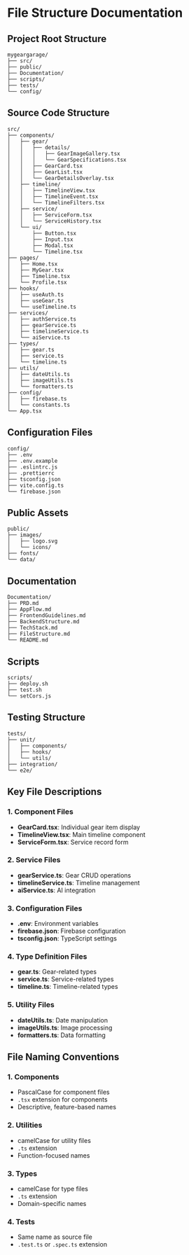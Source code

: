 # File Structure Documentation

## Project Root Structure
```
mygeargarage/
├── src/
├── public/
├── Documentation/
├── scripts/
├── tests/
└── config/
```

## Source Code Structure
```
src/
├── components/
│   ├── gear/
│   │   ├── details/
│   │   │   ├── GearImageGallery.tsx
│   │   │   └── GearSpecifications.tsx
│   │   ├── GearCard.tsx
│   │   ├── GearList.tsx
│   │   └── GearDetailsOverlay.tsx
│   ├── timeline/
│   │   ├── TimelineView.tsx
│   │   ├── TimelineEvent.tsx
│   │   └── TimelineFilters.tsx
│   ├── service/
│   │   ├── ServiceForm.tsx
│   │   └── ServiceHistory.tsx
│   └── ui/
│       ├── Button.tsx
│       ├── Input.tsx
│       ├── Modal.tsx
│       └── Timeline.tsx
├── pages/
│   ├── Home.tsx
│   ├── MyGear.tsx
│   ├── Timeline.tsx
│   └── Profile.tsx
├── hooks/
│   ├── useAuth.ts
│   ├── useGear.ts
│   └── useTimeline.ts
├── services/
│   ├── authService.ts
│   ├── gearService.ts
│   ├── timelineService.ts
│   └── aiService.ts
├── types/
│   ├── gear.ts
│   ├── service.ts
│   └── timeline.ts
├── utils/
│   ├── dateUtils.ts
│   ├── imageUtils.ts
│   └── formatters.ts
├── config/
│   ├── firebase.ts
│   └── constants.ts
└── App.tsx
```

## Configuration Files
```
config/
├── .env
├── .env.example
├── .eslintrc.js
├── .prettierrc
├── tsconfig.json
├── vite.config.ts
└── firebase.json
```

## Public Assets
```
public/
├── images/
│   ├── logo.svg
│   └── icons/
├── fonts/
└── data/
```

## Documentation
```
Documentation/
├── PRD.md
├── AppFlow.md
├── FrontendGuidelines.md
├── BackendStructure.md
├── TechStack.md
├── FileStructure.md
└── README.md
```

## Scripts
```
scripts/
├── deploy.sh
├── test.sh
└── setCors.js
```

## Testing Structure
```
tests/
├── unit/
│   ├── components/
│   ├── hooks/
│   └── utils/
├── integration/
└── e2e/
```

## Key File Descriptions

### 1. Component Files
- **GearCard.tsx**: Individual gear item display
- **TimelineView.tsx**: Main timeline component
- **ServiceForm.tsx**: Service record form

### 2. Service Files
- **gearService.ts**: Gear CRUD operations
- **timelineService.ts**: Timeline management
- **aiService.ts**: AI integration

### 3. Configuration Files
- **.env**: Environment variables
- **firebase.json**: Firebase configuration
- **tsconfig.json**: TypeScript settings

### 4. Type Definition Files
- **gear.ts**: Gear-related types
- **service.ts**: Service-related types
- **timeline.ts**: Timeline-related types

### 5. Utility Files
- **dateUtils.ts**: Date manipulation
- **imageUtils.ts**: Image processing
- **formatters.ts**: Data formatting

## File Naming Conventions

### 1. Components
- PascalCase for component files
- `.tsx` extension for components
- Descriptive, feature-based names

### 2. Utilities
- camelCase for utility files
- `.ts` extension
- Function-focused names

### 3. Types
- camelCase for type files
- `.ts` extension
- Domain-specific names

### 4. Tests
- Same name as source file
- `.test.ts` or `.spec.ts` extension 